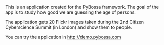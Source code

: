 This is an application created for the PyBossa framework. The goal of the app is to study how good we are guessing the age of persons.

The application gets 20 Flickr images taken during the 2nd Citizen Cyberscience Summit (in London) and show them to people.

You can try the application in http://demo.pybossa.com
